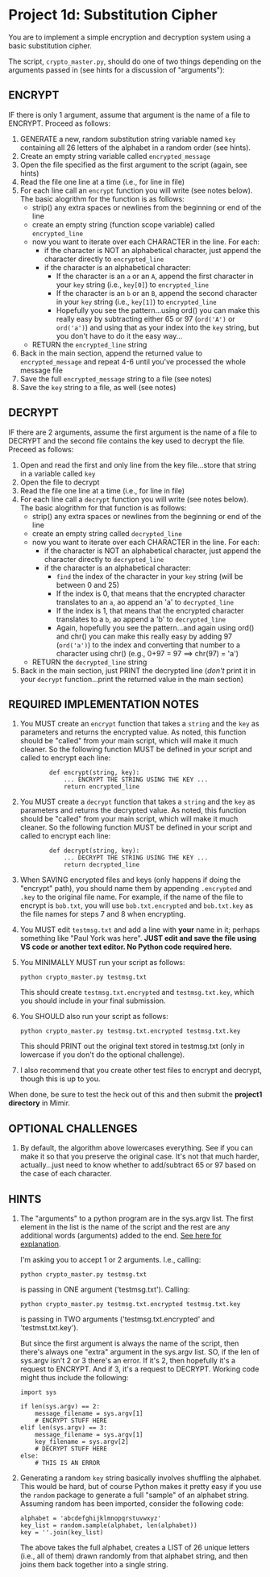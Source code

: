 # Project 1d: Substitution Cipher

You are to implement a simple encryption and decryption system using a basic substitution cipher.

The script, `crypto_master.py`, should do one of two things depending on the arguments passed in (see hints for a discussion of "arguments"): 

## ENCRYPT

IF there is only 1 argument, assume that argument is the name of a file to ENCRYPT. Proceed as follows:

1. GENERATE a new, random substitution string variable named `key` containing all 26 letters of the alphabet in a random order (see hints).
2. Create an empty string variable called `encrypted_message`
3. Open the file specified as the first argument to the script (again, see hints)
4. Read the file one line at a time (i.e., for line in file)
5. For each line call an `encrypt` function you will write (see notes below). The basic alogrithm for the function is as follows:
    - strip() any extra spaces or newlines from the beginning or end of the line
    - create an empty string (function scope variable) called `encrypted_line`
    - now you want to iterate over each CHARACTER in the line. For each:
        - if the character is NOT an alphabetical character, just append the character directly to `encrypted_line`
        - if the character is an alphabetical character:
            - If the character is an `a` or an `A`, append the first character in your `key` string (i.e., `key[0]`) to `encrypted_line`
            - If the character is an `b` or an `B`, append the second character in your `key` string (i.e., `key[1]`) to `encrypted_line`
            - Hopefully you see the pattern...using ord() you can make this really easy by subtracting either 65 or 97 (`ord('A')` or `ord('a')`) and using that as your index into the `key` string, but you don't have to do it the easy way...
    - RETURN the `encrypted_line` string
6. Back in the main section, append the returned value to `encrypted_message` and repeat 4-6 until you've processed the whole message file
7. Save the full `encrypted_message` string to a file (see notes)
8. Save the `key` string to a file, as well (see notes)

## DECRYPT

IF there are 2 arguments, assume the first argument is the name of a file to DECRYPT and the second file contains the key used to decrypt the file. Preceed as follows:

1. Open and read the first and only line from the key file...store that string in a variable called `key`
2. Open the file to decrypt
3. Read the file one line at a time (i.e., for line in file)
4. For each line call a `decrypt` function you will write (see notes below). The basic alogrithm for that function is as follows:
    - strip() any extra spaces or newlines from the beginning or end of the line
    - create an empty string called `decrypted_line`
    - now you want to iterate over each CHARACTER in the line. For each:
        - if the character is NOT an alphabetical character, just append the character directly to `decrypted_line`
        - if the character is an alphabetical character:
            - `find` the index of the character in your `key` string (will be between 0 and 25)
            - If the index is 0, that means that the encrypted character translates to an `a`, ao append an 'a' to `decrypted_line`
            - If the index is 1, that means that the encrypted character translates to a `b`, ao append a 'b' to `decrypted_line`
            - Again, hopefully you see the pattern...and again using ord() and chr() you can make this really easy by adding 97 (`ord('a')`) to the index and converting that number to a character using chr() (e.g., 0+97 = 97 ==> chr(97) = 'a')
    - RETURN the `decrypted_line` string
5. Back in the main section, just PRINT the decrypted line (*don't* print it in your `decrypt` function...print the returned value in the main section)

## REQUIRED IMPLEMENTATION NOTES 

1.  You MUST create an `encrypt` function that takes a `string` and the `key` as parameters and returns the encrypted value. As noted, this function should be "called" from your main script, which will make it much cleaner. So the following function MUST be defined in your script and called to encrypt each line:
    ``` 
            def encrypt(string, key): 
                ... ENCRYPT THE STRING USING THE KEY ...
                return encrypted_line
    ``` 

2.  You MUST create a `decrypt` function that takes a `string` and the `key` as parameters and returns the decrypted value. As noted, this function should be "called" from your main script, which will make it much cleaner. So the following function MUST be defined in your script and called to encrypt each line:
    ``` 
            def decrypt(string, key): 
                ... DECRYPT THE STRING USING THE KEY ...
                return decrypted_line
    ``` 

3.  When SAVING encrypted files and keys (only happens if doing the "encrypt" path), you should name them by appending `.encrypted` and `.key` to the original file name. For example, if the name of the file to encrypt is `bob.txt`, you will use `bob.txt.encrypted` and `bob.txt.key` as the file names for steps 7 and 8 when encrypting.

4.  You MUST edit `testmsg.txt` and add a line with __your__ name in it; perhaps something like "Paul York was here". __JUST edit and save the file using VS code or another text editor. No Python code required here.__

5.  You MINIMALLY MUST run your script as follows:
    ```
    python crypto_master.py testmsg.txt
    ```
    This should create `testmsg.txt.encrypted` and `testmsg.txt.key`, which you should include in your final submission.

6.  You SHOULD also run your script as follows:
    ```
    python crypto_master.py testmsg.txt.encrypted testmsg.txt.key
    ```
    This should PRINT out the original text stored in testmsg.txt (only in lowercase if you don't do the optional challenge).

7.  I also recommend that you create other test files to encrypt and decrypt, though this is up to you.

When done, be sure to test the heck out of this and then submit the __project1 directory__ in Mimir.

## OPTIONAL CHALLENGES 

1.  By default, the algorithm above lowercases everything. See if you can make it so that you preserve the original case. It's not that much harder, actually...just need to know whether to add/subtract 65 or 97 based on the case of each character.

## HINTS 

1.  The "arguments" to a python program are in the sys.argv list. The first element in the list is the name of the script and the rest are any additional words (arguments) added to the end. [See here for explanation](https://www.tutorialspoint.com/python/python_command_line_arguments.htm).

    I'm asking you to accept 1 or 2 arguments. I.e., calling:
    ```
    python crypto_master.py testmsg.txt
    ```
    is passing in ONE argument ('testmsg.txt'). Calling:
    ```
    python crypto_master.py testmsg.txt.encrypted testmsg.txt.key
    ```
    is passing in TWO arguments ('testmsg.txt.encrypted' and 'testmst.txt.key').

    But since the first argument is always the name of the script, then there's always one "extra" argument in the sys.argv list. SO, if the len of sys.argv isn't 2 or 3 there's an error. If it's 2, then hopefully it's a request to ENCRYPT. And if 3, it's a request to DECRYPT. Working code might thus include the following:
    ```
    import sys

    if len(sys.argv) == 2:
        message_filename = sys.argv[1]
        # ENCRYPT STUFF HERE
    elif len(sys.argv) == 3:
        message_filename = sys.argv[1]
        key_filename = sys.argv[2]
        # DECRYPT STUFF HERE
    else:
        # THIS IS AN ERROR
    ```

2.  Generating a random `key` string basically involves shuffling the alphabet. This would be hard, but of course Python makes it pretty easy if you use the `random` package to generate a full "sample" of an alphabet string. Assuming random has been imported, consider the following code:
    ```
    alphabet = 'abcdefghijklmnopqrstuvwxyz'
    key_list = random.sample(alphabet, len(alphabet))
    key = ''.join(key_list)
    ```
    The above takes the full alphabet, creates a LIST of 26 unique letters (i.e., all of them) drawn randomly from that alphabet string, and then joins them back together into a single string.
